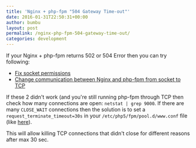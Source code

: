 ```yaml
---
title: 'Nginx + php-fpm "504 Gateway Time-out"'
date: 2016-01-31T22:50:31+00:00
author: bumbu
layout: post
permalink: /nginx-php-fpm-504-gateway-time-out/
categories: development
---
```

If your Nginx + php-fpm returns 502 or 504 Error then you can try following:
<ul>
	<li><a href="http://stackoverflow.com/questions/23443398/nginx-error-connect-to-php5-fpm-sock-failed-13-permission-denied/23487409#23487409" target="_blank">Fix socket permissions</a></li>
	<li><a href="http://stackoverflow.com/a/14560181/1194327" target="_blank">Change communication between Nginx and php-fpm from socket to TCP</a></li>
</ul>
If these 2 didn't work (and you're still running php-fpm through TCP then check how many connections are open: <code>netstat | grep 9000</code>. If there are many <code>CLOSE_WAIT</code> connections then the solution is to set a <code>request_terminate_timeout=30s</code> in your <code>/etc/php5/fpm/pool.d/www.conf</code> file (like <a href="http://serverfault.com/a/179136" target="_blank">here</a>).

This will allow killing TCP connections that didn't close for different reasons after max 30 sec.
